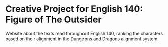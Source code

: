 # Creative Project for English 140: Figure of The Outsider

Website about the texts read throughout English 140, ranking the characters based on their alignment in the Dungeons and Dragons alignment system. 
